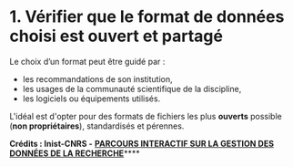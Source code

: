 # 1. Vérifier que le format de données choisi est ouvert et partagé

Le choix d’un format peut être guidé par :

* les recommandations de son institution,
* les usages de la communauté scientifique de la discipline,
* les logiciels ou équipements utilisés.

L'idéal est d'opter pour des formats de fichiers les plus **ouverts** possible (**non propriétaires**), standardisés et pérennes.

**Crédits : Inist-CNRS -** [**PARCOURS INTERACTIF SUR LA GESTION DES DONNÉES DE LA RECHERCHE**](https://doranum.fr/enjeux-benefices/parcours-interactif-sur-la-gestion-des-donnees-de-la-recherche/)****
